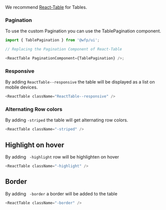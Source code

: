 We recommend [React-Table](https://react-table.js.org/) for Tables.

### Pagination

To use the custom Pagination you can use the TablePagination component.

```js
import { TablePagination } from '@wfp/ui';

// Replacing the Pagination Component of React-Table

<ReactTable PaginationComponent={TablePagination} />;
```

### Responsive

By adding `ReactTable--responsive` the table will be displayed as a list on mobile devices.

```js
<ReactTable className="ReactTable--responsive" />
```

### Alternating Row colors

By adding `-striped` the table will get alternating row colors.

```js
<ReactTable className="-striped" />
```

## Highlight on hover

By adding ` -highlight` row will be highlighten on hover

```js
<ReactTable className="-highlight" />
```

## Border

By adding ` -border` a border will be added to the table

```js
<ReactTable className="-border" />
```

